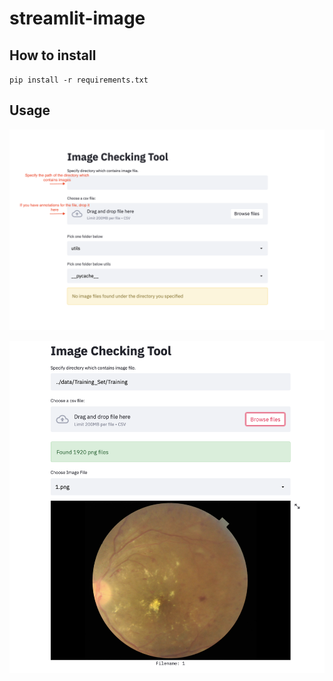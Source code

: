 # streamlit-image

## How to install

`pip install -r requirements.txt`

## Usage

![First-looking](assets/streamlit-image-first-looking.png)

![how-it-looks-like](assets/How-it-looks-like.png)
